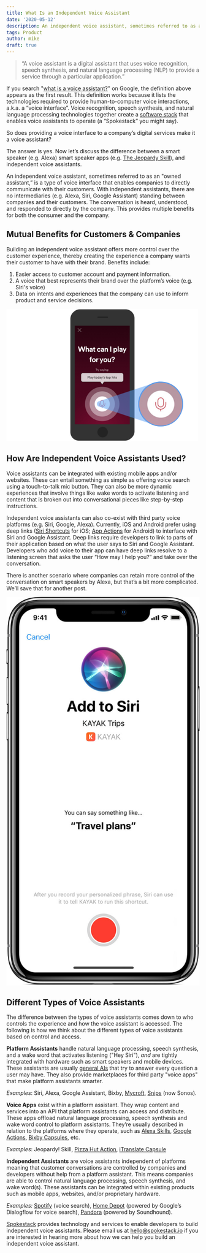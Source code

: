 ```yaml
---
title: What Is an Independent Voice Assistant
date: '2020-05-12'
description: An independent voice assistant, sometimes referred to as an &quot;owned assistant,&quot; is a type of voice interface that enables companies to directly communicate with their customers.
tags: Product
author: mike
draft: true
---
```


> &ldquo;A voice assistant is a digital assistant that uses voice recognition, speech synthesis, and natural language processing (NLP) to provide a service through a particular application.&rdquo;

If you search "[what is a voice assistant?](https://www.google.com/search?q=what+is+a+voice+assistant)" on Google, the definition above appears as the first result. This definition works because it lists the technologies required to provide human-to-computer voice interactions, a.k.a. a “voice interface”. Voice recognition, speech synthesis, and natural language processing technologies together create a [software stack](https://en.wikipedia.org/wiki/Solution_stack) that enables voice assistants to operate (a “Spokestack” you might say).

So does providing a voice interface to a company’s digital services make it a voice assistant?

The answer is yes. Now let’s discuss the difference between a smart speaker (e.g. Alexa) smart speaker apps (e.g. [The Jeopardy Skill](https://www.amazon.com/gp/product/B019G0M2WS)), and independent voice assistants.

An independent voice assistant, sometimes referred to as an "owned assistant,” is a type of voice interface that enables companies to directly communicate with their customers. With independent assistants, there are no intermediaries (e.g. Alexa, Siri, Google Assistant) standing between companies and their customers. The conversation is heard, understood, and responded to directly by the company. This provides multiple benefits for both the consumer and the company.

## Mutual Benefits for Customers & Companies

Building an independent voice assistant offers more control over the customer experience, thereby creating the experience a company wants their customer to have with their brand. Benefits include:

1. Easier access to customer account and payment information.
2. A voice that best represents their brand over the platform’s voice (e.g. Siri's voice)
3. Data on intents and experiences that the company can use to inform product and service decisions.

![What can I play for you?](./image2.png)

## How Are Independent Voice Assistants Used?

Voice assistants can be integrated with existing mobile apps and/or websites. These can entail something as simple as offering voice search using a touch-to-talk mic button. They can also be more dynamic experiences that involve things like wake words to activate listening and content that is broken out into conversational pieces like step-by-step instructions.

Independent voice assistants can also co-exist with third party voice platforms (e.g. Siri, Google, Alexa). Currently, iOS and Android prefer using deep links ([Siri Shortcuts](https://support.apple.com/en-us/HT209055) for iOS; [App Actions](https://developers.google.com/assistant/app/overview) for Android) to interface with Siri and Google Assistant. Deep links require developers to link to parts of their application based on what the user says to Siri and Google Assistant. Developers who add voice to their app can have deep links resolve to a listening screen that asks the user “How may I help you?” and take over the conversation.

There is another scenario where companies can retain more control of the conversation on smart speakers by Alexa, but that’s a bit more complicated. We’ll save that for another post.

![Add to Siri](./image1.png)

## Different Types of Voice Assistants

The difference between the types of voice assistants comes down to who controls the experience and how the voice assistant is accessed. The following is how we think about the different types of voice assistants based on control and access.

**Platform Assistants** handle natural language processing, speech synthesis, and a wake word that activates listening ("Hey Siri"), _and_ are tightly integrated with hardware such as smart speakers and mobile devices. These assistants are usually [general AIs](https://www.springboard.com/blog/narrow-vs-general-ai/) that try to answer every question a user may have. They also provide marketplaces for third party "voice apps" that make platform assistants smarter.

_Examples_: Siri, Alexa, Google Assistant, Bixby, [Mycroft](https://mycroft.ai/), [Snips](https://snips.ai/) (now Sonos).

**Voice Apps** exist within a platform assistant. They wrap content and services into an API that platform assistants can access and distribute. These apps offload natural language processing, speech synthesis and wake word control to platform assistants. They’re usually described in relation to the platforms where they operate, such as [Alexa Skills](https://www.amazon.com/alexa-skills/b?ie=UTF8&node=13727921011), [Google Actions](https://assistant.google.com/explore), [Bixby Capsules](https://www.samsung.com/us/explore/bixby/), etc.

_Examples_: Jeopardy! Skill, [Pizza Hut Action](https://assistant.google.com/services/a/uid/000000eab80a7f99), [iTranslate Capsule](https://www.itranslate.com/bixby)

**Independent Assistants** are voice assistants independent of platforms meaning that customer conversations are controlled by companies and developers without help from a platform assistant. This means companies are able to control natural language processing, speech synthesis, and wake word(s). These assistants can be integrated within existing products such as mobile apps, websites, and/or proprietary hardware.

_Examples:_ [Spotify](https://support.spotify.com/us/listen_everywhere/voice_assistants/spotify-voice/) (voice search), [Home Depot](https://corporate.homedepot.com/newsroom/5-technologies-changing-how-we-shop) (powered by Google’s Dialogflow for voice search), [Pandora](https://blog.soundhound.com/pandora-launches-voice-mode-in-mobile-app-powered-by-houndify-7d9091c66817) (powered by Soundhound).

[Spokestack](https://spokestack.io/) provides technology and services to enable developers to build independent voice assistants. Please email us at [hello@spokestack.io](mailto:hello@spokestack.io) if you are interested in hearing more about how we can help you build an independent voice assistant.
